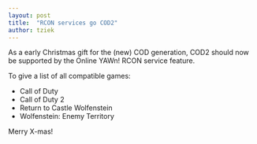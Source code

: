 ```yaml
---
layout: post
title:  "RCON services go COD2"
author: tziek
---
```

As a early Christmas gift for the (new) COD generation, COD2 should now be supported by the Online YAWn! RCON service feature. 

To give a list of all compatible games: 
- Call of Duty 
- Call of Duty 2 
- Return to Castle Wolfenstein 
- Wolfenstein: Enemy Territory 

Merry X-mas!